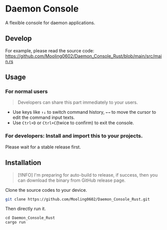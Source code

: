 # Daemon Console
A flexible console for daemon applications.

## Develop
For example, please read the source code: https://github.com/Mooling0602/Daemon_Console_Rust/blob/main/src/main.rs

## Usage
### For normal users
> Developers can share this part immediately to your users.
- Use keys like `↑↓` to switch command history, `←→` to move the cursor to edit the command input texts.
- Use `Ctrl+D` or `Ctrl+C`(twice to confirm) to exit the console.

### For developers: Install and import this to your projects.
Please wait for a stable release first.

## Installation

> [!INFO]
> I'm preparing for auto-build to release, if success, then you can download the binary from GitHub release page.

Clone the source codes to your device.
```sh
git clone https://github.com/Mooling0602/Daemon_Console_Rust.git
```
Then directly run it.
```bash/fish/zsh/PowerSell
cd Daemon_Console_Rust
cargo run
```
